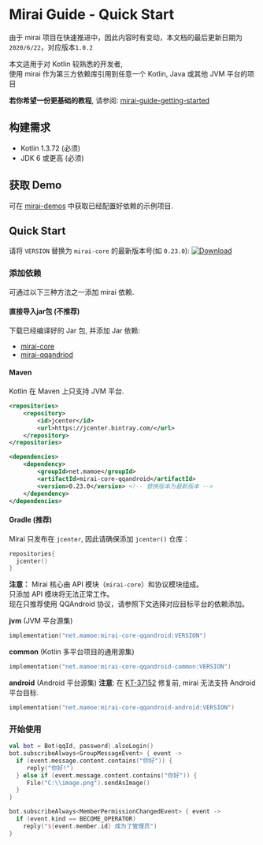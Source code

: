 # Mirai Guide - Quick Start

由于 mirai 项目在快速推进中，因此内容时有变动，本文档的最后更新日期为```2020/6/22```，对应版本```1.0.2```

本文适用于对 Kotlin 较熟悉的开发者,  
使用 mirai 作为第三方依赖库引用到任意一个 Kotlin, Java 或其他 JVM 平台的项目

**若你希望一份更基础的教程**, 请参阅: [mirai-guide-getting-started](guide_getting_started.md)

## 构建需求

- Kotlin 1.3.72 (必须)
- JDK 6 或更高 (必须)

## 获取 Demo
可在 [mirai-demos](https://github.com/mamoe/mirai-demos) 中获取已经配置好依赖的示例项目.

## Quick Start

请将 `VERSION` 替换为 `mirai-core` 的最新版本号(如 `0.23.0`):
[![Download](https://api.bintray.com/packages/him188moe/mirai/mirai-core/images/download.svg)](https://bintray.com/him188moe/mirai/mirai-core/)  

### 添加依赖
可通过以下三种方法之一添加 mirai 依赖.

#### 直接导入jar包 (不推荐)
下载已经编译好的 Jar 包, 并添加 Jar 依赖:
- [mirai-core](https://github.com/mamoe/mirai-repo/tree/master/shadow/mirai-core)
- [mirai-qqandriod](https://github.com/mamoe/mirai-repo/tree/master/shadow/mirai-core-qqandroid)

#### Maven

Kotlin 在 Maven 上只支持 JVM 平台.

```xml
<repositories>
    <repository>
        <id>jcenter</id>
        <url>https://jcenter.bintray.com/</url>
    </repository>
</repositories>
```

```xml
<dependencies>
    <dependency>
        <groupId>net.mamoe</groupId>
        <artifactId>mirai-core-qqandroid</artifactId>
        <version>0.23.0</version> <!-- 替换版本为最新版本 -->
    </dependency>
</dependencies>
```

#### Gradle (推荐)

Mirai 只发布在 `jcenter`, 因此请确保添加 `jcenter()` 仓库：

```kotlin
repositories{
  jcenter()
}
```

**注意：**
Mirai 核心由 API 模块（`mirai-core`）和协议模块组成。  
只添加 API 模块将无法正常工作。  
现在只推荐使用 QQAndroid 协议，请参照下文选择对应目标平台的依赖添加。

**jvm** (JVM 平台源集)

```kotlin
implementation("net.mamoe:mirai-core-qqandroid:VERSION")
```

**common** (Kotlin 多平台项目的通用源集)

```kotlin
implementation("net.mamoe:mirai-core-qqandroid-common:VERSION")
```

**android** (Android 平台源集)
**注意**: 在 [KT-37152](https://youtrack.jetbrains.com/issue/KT-37152) 修复前, mirai 无法支持 Android 平台目标.
```kotlin
implementation("net.mamoe:mirai-core-qqandroid-android:VERSION")
```

### 开始使用

```kotlin
val bot = Bot(qqId, password).alsoLogin()
bot.subscribeAlways<GroupMessageEvent> { event ->
  if (event.message.content.contains("你好")) {
     reply("你好!")
  } else if (event.message.content.contains("你好")) {
     File("C:\\image.png").sendAsImage()
  } 
}

bot.subscribeAlways<MemberPermissionChangedEvent> { event ->
  if (event.kind == BECOME_OPERATOR)
    reply("${event.member.id} 成为了管理员")
}
```
